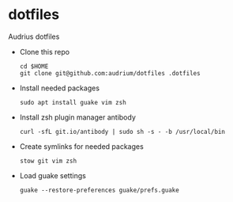 # dotfiles
Audrius dotfiles

- Clone this repo
    ```
    cd $HOME
    git clone git@github.com:audrium/dotfiles .dotfiles
    ```

- Install needed packages
    ```
    sudo apt install guake vim zsh
    ```

- Install zsh plugin manager antibody
    ```
    curl -sfL git.io/antibody | sudo sh -s - -b /usr/local/bin
    ```

- Create symlinks for needed packages
    ```
    stow git vim zsh
    ```

- Load guake settings
    ```
    guake --restore-preferences guake/prefs.guake
    ```